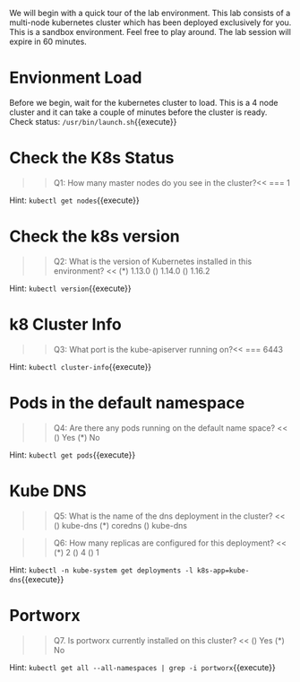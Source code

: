 We will begin with a quick tour of the lab environment. This lab consists of a multi-node kubernetes cluster which has been deployed exclusively for you. This is a sandbox environment. Feel free to play around. The lab session will expire in 60 minutes.


# Envionment Load
Before we begin, wait for the kubernetes cluster to load. This is a 4 node cluster and it can take a couple of minutes before the cluster is ready. Check status:
`/usr/bin/launch.sh`{{execute}}

# Check the K8s Status
>>Q1: How many master nodes do you see in the cluster?<< 
=== 1

Hint:
`kubectl get nodes`{{execute}}


# Check the k8s version
>>Q2: What is the version of Kubernetes installed in this environment? << 
(*) 1.13.0 
() 1.14.0
() 1.16.2

Hint:
`kubectl version`{{execute}}


# k8 Cluster Info
>>Q3: What port is the kube-apiserver running on?<< 
=== 6443

Hint:
`kubectl cluster-info`{{execute}}


# Pods in the default namespace
>>Q4: Are there any pods running on the default name space? << 
() Yes 
(*) No

Hint:
`kubectl get pods`{{execute}}


# Kube DNS
>>Q5: What is the name of the dns deployment in the cluster? << 
() kube-dns 
(*) coredns
() kube-dns


>>Q6: How many replicas are configured for this deployment? <<
(*) 2
() 4
() 1

Hint:
`kubectl -n kube-system get deployments -l k8s-app=kube-dns`{{execute}}

# Portworx
>>Q7. Is portworx currently installed on this cluster? <<
() Yes
(*) No

Hint: 
`kubectl get all --all-namespaces | grep -i portworx`{{execute}}


